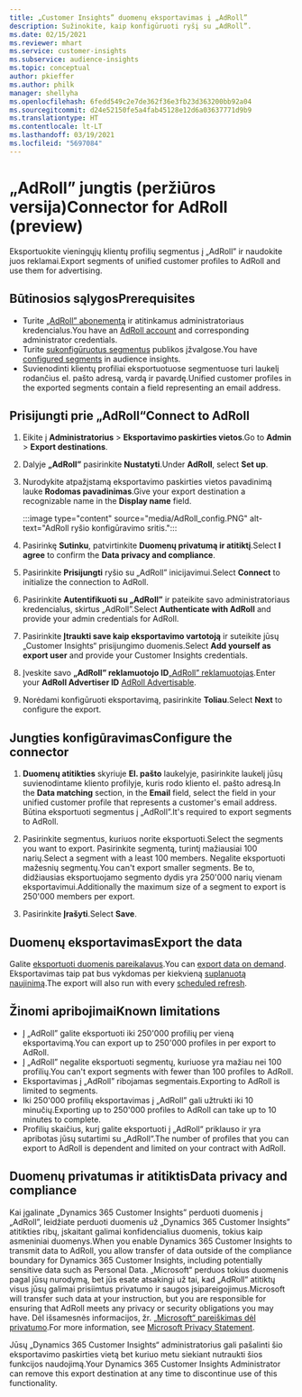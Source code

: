 ```yaml
---
title: „Customer Insights” duomenų eksportavimas į „AdRoll”
description: Sužinokite, kaip konfigūruoti ryšį su „AdRoll”.
ms.date: 02/15/2021
ms.reviewer: mhart
ms.service: customer-insights
ms.subservice: audience-insights
ms.topic: conceptual
author: pkieffer
ms.author: philk
manager: shellyha
ms.openlocfilehash: 6fedd549c2e7de362f36e3fb23d363200bb92a04
ms.sourcegitcommit: d24e52150fe5a4fab45128e12d6a03637771d9b9
ms.translationtype: HT
ms.contentlocale: lt-LT
ms.lasthandoff: 03/19/2021
ms.locfileid: "5697084"
---
```

# <a name="connector-for-adroll-preview"></a><span data-ttu-id="6f7eb-103">„AdRoll” jungtis (peržiūros versija)</span><span class="sxs-lookup"><span data-stu-id="6f7eb-103">Connector for AdRoll (preview)</span></span>

<span data-ttu-id="6f7eb-104">Eksportuokite vieningųjų klientų profilių segmentus į „AdRoll” ir naudokite juos reklamai.</span><span class="sxs-lookup"><span data-stu-id="6f7eb-104">Export segments of unified customer profiles to AdRoll and use them for advertising.</span></span> 

## <a name="prerequisites"></a><span data-ttu-id="6f7eb-105">Būtinosios sąlygos</span><span class="sxs-lookup"><span data-stu-id="6f7eb-105">Prerequisites</span></span>

-   <span data-ttu-id="6f7eb-106">Turite [„AdRoll” abonementą](https://www.adroll.com/) ir atitinkamus administratoriaus kredencialus.</span><span class="sxs-lookup"><span data-stu-id="6f7eb-106">You have an [AdRoll account](https://www.adroll.com/) and corresponding administrator credentials.</span></span>
-   <span data-ttu-id="6f7eb-107">Turite [sukonfigūruotus segmentus](segments.md) publikos įžvalgose.</span><span class="sxs-lookup"><span data-stu-id="6f7eb-107">You have [configured segments](segments.md) in audience insights.</span></span>
-   <span data-ttu-id="6f7eb-108">Suvienodinti klientų profiliai eksportuotuose segmentuose turi laukelį rodančius el. pašto adresą, vardą ir pavardę.</span><span class="sxs-lookup"><span data-stu-id="6f7eb-108">Unified customer profiles in the exported segments contain a field representing an email address.</span></span>

## <a name="connect-to-adroll"></a><span data-ttu-id="6f7eb-109">Prisijungti prie „AdRoll“</span><span class="sxs-lookup"><span data-stu-id="6f7eb-109">Connect to AdRoll</span></span>

1. <span data-ttu-id="6f7eb-110">Eikite į **Administratorius** > **Eksportavimo paskirties vietos**.</span><span class="sxs-lookup"><span data-stu-id="6f7eb-110">Go to **Admin** > **Export destinations**.</span></span>

1. <span data-ttu-id="6f7eb-111">Dalyje **„AdRoll”** pasirinkite **Nustatyti**.</span><span class="sxs-lookup"><span data-stu-id="6f7eb-111">Under **AdRoll**, select **Set up**.</span></span>

1. <span data-ttu-id="6f7eb-112">Nurodykite atpažįstamą eksportavimo paskirties vietos pavadinimą lauke **Rodomas pavadinimas**.</span><span class="sxs-lookup"><span data-stu-id="6f7eb-112">Give your export destination a recognizable name in the **Display name** field.</span></span>

   :::image type="content" source="media/AdRoll_config.PNG" alt-text="AdRoll ryšio konfigūravimo sritis.":::

1. <span data-ttu-id="6f7eb-114">Pasirinkę **Sutinku**, patvirtinkite **Duomenų privatumą ir atitiktį**.</span><span class="sxs-lookup"><span data-stu-id="6f7eb-114">Select **I agree** to confirm the **Data privacy and compliance**.</span></span>

1. <span data-ttu-id="6f7eb-115">Pasirinkite **Prisijungti** ryšio su „AdRoll” inicijavimui.</span><span class="sxs-lookup"><span data-stu-id="6f7eb-115">Select **Connect** to initialize the connection to AdRoll.</span></span>

1. <span data-ttu-id="6f7eb-116">Pasirinkite **Autentifikuoti su „AdRoll”** ir pateikite savo administratoriaus kredencialus, skirtus „AdRoll”.</span><span class="sxs-lookup"><span data-stu-id="6f7eb-116">Select **Authenticate with AdRoll** and provide your admin credentials for AdRoll.</span></span> 

1. <span data-ttu-id="6f7eb-117">Pasirinkite **Įtraukti save kaip eksportavimo vartotoją** ir suteikite jūsų „Customer Insights“ prisijungimo duomenis.</span><span class="sxs-lookup"><span data-stu-id="6f7eb-117">Select **Add yourself as export user** and provide your Customer Insights credentials.</span></span>

1. <span data-ttu-id="6f7eb-118">Įveskite savo **„AdRoll” reklamuotojo ID**[„AdRoll” reklamuotojas](https://help.adroll.com/hc/en-us/articles/212011838-Advertiser-Profiles).</span><span class="sxs-lookup"><span data-stu-id="6f7eb-118">Enter your **AdRoll Advertiser ID** [AdRoll Advertisable](https://help.adroll.com/hc/en-us/articles/212011838-Advertiser-Profiles).</span></span>

1. <span data-ttu-id="6f7eb-119">Norėdami konfigūruoti eksportavimą, pasirinkite **Toliau**.</span><span class="sxs-lookup"><span data-stu-id="6f7eb-119">Select **Next** to configure the export.</span></span>

## <a name="configure-the-connector"></a><span data-ttu-id="6f7eb-120">Jungties konfigūravimas</span><span class="sxs-lookup"><span data-stu-id="6f7eb-120">Configure the connector</span></span>

1. <span data-ttu-id="6f7eb-121">**Duomenų atitikties** skyriuje **El. pašto** laukelyje, pasirinkite laukelį jūsų suvienodintame kliento profilyje, kuris rodo kliento el. pašto adresą.</span><span class="sxs-lookup"><span data-stu-id="6f7eb-121">In the **Data matching** section, in the **Email** field, select the field in your unified customer profile that represents a customer's email address.</span></span> <span data-ttu-id="6f7eb-122">Būtina eksportuoti segmentus į „AdRoll”.</span><span class="sxs-lookup"><span data-stu-id="6f7eb-122">It's required to export segments to AdRoll.</span></span>

1. <span data-ttu-id="6f7eb-123">Pasirinkite segmentus, kuriuos norite eksportuoti.</span><span class="sxs-lookup"><span data-stu-id="6f7eb-123">Select the segments you want to export.</span></span> <span data-ttu-id="6f7eb-124">Pasirinkite segmentą, turintį mažiausiai 100 narių.</span><span class="sxs-lookup"><span data-stu-id="6f7eb-124">Select a segment with a least 100 members.</span></span> <span data-ttu-id="6f7eb-125">Negalite eksportuoti mažesnių segmentų.</span><span class="sxs-lookup"><span data-stu-id="6f7eb-125">You can't export smaller segments.</span></span> <span data-ttu-id="6f7eb-126">Be to, didžiausias eksportuojamo segmento dydis yra 250'000 narių vienam eksportavimui.</span><span class="sxs-lookup"><span data-stu-id="6f7eb-126">Additionally the maximum size of a segment to export is 250'000 members per export.</span></span> 

1. <span data-ttu-id="6f7eb-127">Pasirinkite **Įrašyti**.</span><span class="sxs-lookup"><span data-stu-id="6f7eb-127">Select **Save**.</span></span>

## <a name="export-the-data"></a><span data-ttu-id="6f7eb-128">Duomenų eksportavimas</span><span class="sxs-lookup"><span data-stu-id="6f7eb-128">Export the data</span></span>

<span data-ttu-id="6f7eb-129">Galite [eksportuoti duomenis pareikalavus](export-destinations.md).</span><span class="sxs-lookup"><span data-stu-id="6f7eb-129">You can [export data on demand](export-destinations.md).</span></span> <span data-ttu-id="6f7eb-130">Eksportavimas taip pat bus vykdomas per kiekvieną [suplanuotą naujinimą](system.md#schedule-tab).</span><span class="sxs-lookup"><span data-stu-id="6f7eb-130">The export will also run with every [scheduled refresh](system.md#schedule-tab).</span></span>

## <a name="known-limitations"></a><span data-ttu-id="6f7eb-131">Žinomi apribojimai</span><span class="sxs-lookup"><span data-stu-id="6f7eb-131">Known limitations</span></span>

- <span data-ttu-id="6f7eb-132">Į „AdRoll” galite eksportuoti iki 250'000 profilių per vieną eksportavimą.</span><span class="sxs-lookup"><span data-stu-id="6f7eb-132">You can export up to 250'000 profiles in per export to AdRoll.</span></span>
- <span data-ttu-id="6f7eb-133">Į „AdRoll” negalite eksportuoti segmentų, kuriuose yra mažiau nei 100 profilių.</span><span class="sxs-lookup"><span data-stu-id="6f7eb-133">You can't export segments with fewer than 100 profiles to AdRoll.</span></span> 
- <span data-ttu-id="6f7eb-134">Eksportavimas į „AdRoll” ribojamas segmentais.</span><span class="sxs-lookup"><span data-stu-id="6f7eb-134">Exporting to AdRoll is limited to segments.</span></span>
- <span data-ttu-id="6f7eb-135">Iki 250'000 profilių eksportavimas į „AdRoll” gali užtrukti iki 10 minučių.</span><span class="sxs-lookup"><span data-stu-id="6f7eb-135">Exporting up to 250'000 profiles to AdRoll can take up to 10 minutes to complete.</span></span> 
- <span data-ttu-id="6f7eb-136">Profilių skaičius, kurį galite eksportuoti į „AdRoll“ priklauso ir yra apribotas jūsų sutartimi su „AdRoll“.</span><span class="sxs-lookup"><span data-stu-id="6f7eb-136">The number of profiles that you can export to AdRoll is dependent and limited on your contract with AdRoll.</span></span>

## <a name="data-privacy-and-compliance"></a><span data-ttu-id="6f7eb-137">Duomenų privatumas ir atitiktis</span><span class="sxs-lookup"><span data-stu-id="6f7eb-137">Data privacy and compliance</span></span>

<span data-ttu-id="6f7eb-138">Kai įgalinate „Dynamics 365 Customer Insights” perduoti duomenis į „AdRoll”, leidžiate perduoti duomenis už „Dynamics 365 Customer Insights” atitikties ribų, įskaitant galimai konfidencialius duomenis, tokius kaip asmeniniai duomenys.</span><span class="sxs-lookup"><span data-stu-id="6f7eb-138">When you enable Dynamics 365 Customer Insights to transmit data to AdRoll, you allow transfer of data outside of the compliance boundary for Dynamics 365 Customer Insights, including potentially sensitive data such as Personal Data.</span></span> <span data-ttu-id="6f7eb-139">„Microsoft“ perduos tokius duomenis pagal jūsų nurodymą, bet jūs esate atsakingi už tai, kad „AdRoll“ atitiktų visus jūsų galimai prisiimtus privatumo ir saugos įsipareigojimus.</span><span class="sxs-lookup"><span data-stu-id="6f7eb-139">Microsoft will transfer such data at your instruction, but you are responsible for ensuring that AdRoll meets any privacy or security obligations you may have.</span></span> <span data-ttu-id="6f7eb-140">Dėl išsamesnės informacijos, žr. [„Microsoft“ pareiškimas dėl privatumo](https://go.microsoft.com/fwlink/?linkid=396732).</span><span class="sxs-lookup"><span data-stu-id="6f7eb-140">For more information, see [Microsoft Privacy Statement](https://go.microsoft.com/fwlink/?linkid=396732).</span></span>

<span data-ttu-id="6f7eb-141">Jūsų „Dynamics 365 Customer Insights“ administratorius gali pašalinti šio eksportavimo paskirties vietą bet kuriuo metu siekiant nutraukti šios funkcijos naudojimą.</span><span class="sxs-lookup"><span data-stu-id="6f7eb-141">Your Dynamics 365 Customer Insights Administrator can remove this export destination at any time to discontinue use of this functionality.</span></span>
